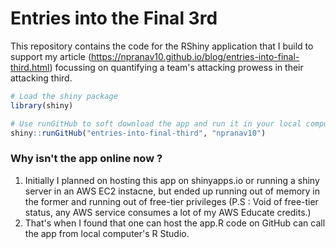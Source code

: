 # Entries into the Final 3rd

This repository contains the code for the RShiny application that I build to support my article (https://npranav10.github.io/blog/entries-into-final-third.html) focussing on quantifying a team's attacking prowess in their attacking third.

```R
# Load the shiny package
library(shiny)

# Use runGitHub to soft download the app and run it in your local computer.
shiny::runGitHub("entries-into-final-third", "npranav10")
```
### Why isn't the app online now ?  
1. Initially I planned on hosting this app on shinyapps.io or running a shiny server in an AWS EC2 instacne, but ended up running out of memory in the former and running out of free-tier privileges (P.S : Void of free-tier status, any AWS service consumes a lot of my AWS Educate credits.) 
2. That's when I found that one can host the app.R code on GitHub can call the app from local computer's R Studio.
